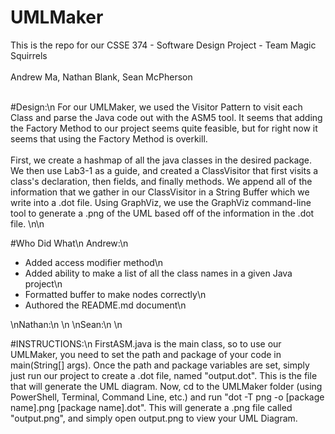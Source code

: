 # UMLMaker

This is the repo for our CSSE 374 - Software Design Project - Team Magic Squirrels
<br /><br />
Andrew Ma, Nathan Blank, Sean McPherson
<br /><br />

#Design:\n
For our UMLMaker, we used the Visitor Pattern to visit each Class and parse the Java code out with the ASM5 tool. It seems that adding the Factory Method to our project seems quite feasible, but for right now it seems that using the Factory Method is overkill.
<br /><br />
First, we create a hashmap of all the java classes in the desired package. We then use Lab3-1 as a guide, and created a ClassVisitor that first visits a class's declaration, then fields, and finally methods. We append all of the information that we gather in our ClassVisitor in a String Buffer which we write into a .dot file. Using GraphViz, we use the GraphViz command-line tool to generate a .png of the UML based off of the information in the .dot file.
\n\n

#Who Did What\n
Andrew:\n
- Added access modifier method\n
- Added ability to make a list of all the class names in a given Java project\n
- Formatted buffer to make nodes correctly\n
- Authored the README.md document\n

\nNathan:\n
\n
\nSean:\n
\n

#INSTRUCTIONS:\n
FirstASM.java is the main class, so to use our UMLMaker, you need to set the path and package of your code in main(String[] args). Once the path and package variables are set, simply just run our project to create a .dot file, named "output.dot". This is the file that will generate the UML diagram. Now, cd to the UMLMaker folder (using PowerShell, Terminal, Command Line, etc.) and run "dot -T png -o [package name].png [package name].dot". This will generate a .png file called "output.png", and simply open output.png to view your UML Diagram.